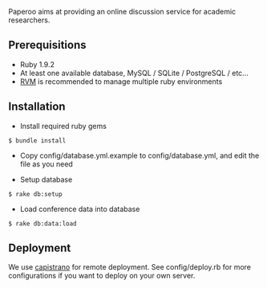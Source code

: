 Paperoo aims at providing an online discussion service for academic researchers.

Prerequisitions
---
- Ruby 1.9.2
- At least one available database, MySQL / SQLite / PostgreSQL / etc...
- [RVM](http://beginrescueend.com/) is recommended to manage multiple ruby environments

Installation
---

- Install required ruby gems

```
$ bundle install
```

- Copy config/database.yml.example to config/database.yml, and edit the file as you need

- Setup database

```
$ rake db:setup
```

- Load conference data into database

```
$ rake db:data:load
```

Deployment
---
We use [capistrano](https://github.com/capistrano/capistrano) for remote deployment. See config/deploy.rb for more configurations if you want to deploy on your own server.

